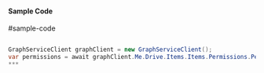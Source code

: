 #### Sample Code
#sample-code 

```C#

GraphServiceClient graphClient = new GraphServiceClient();
var permissions = await graphClient.Me.Drive.Items.Items.Permissions.Permissions.Request().GetAsync();
*** 

```